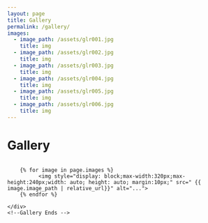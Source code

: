 ```yaml
---
layout: page
title: Gallery
permalink: /gallery/
images:
  - image_path: /assets/glr001.jpg
    title: img
  - image_path: /assets/glr002.jpg
    title: img
  - image_path: /assets/glr003.jpg
    title: img
  - image_path: /assets/glr004.jpg
    title: img
  - image_path: /assets/glr005.jpg
    title: img
  - image_path: /assets/glr006.jpg
    title: img
---
```


<body>
<!-- Gallery Begins -->
    <h1> Gallery </h1>
    <div class="container" style="display: flex; flex-wrap: wrap; justify-content: center">

        {% for image in page.images %}
              <img style="display: block;max-width:320px;max-height:240px;width: auto; height: auto; margin:10px;" src=" {{ image.image_path | relative_url}}" alt="...">
        {% endfor %}

    </div>
    <!--Gallery Ends -->
</body>
